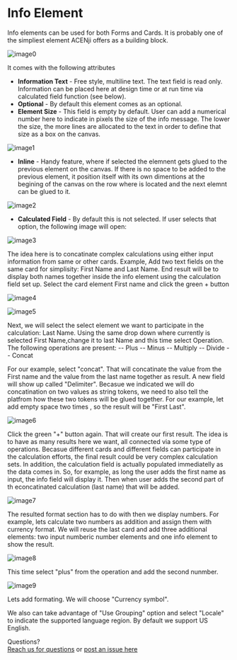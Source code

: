 # Info Element

Info elements can be used for both Forms and Cards. It is probably one of the simpliest element ACENji offers as a building block.

![image0](../../../images/cards/info-element/info-element.png)

It comes with the following attributes


- **Information Text** - Free style, multiline text. The text field is read only. Information can be placed here at design time or at run time via calculated field function (see below).
- **Optional** - By default this element comes as an optional.  
- **Element Size** - This field is empty by default. User can add a numerical number here to indicate in pixels the size of the info message. The lower the size, the more lines are allocated to the text in order to define that size as a box on the canvas.

![image1](../../../images/cards/info-element/element-size.png)

- **Inline** - Handy feature, where if selected the elemnent gets glued to the previous element on the canvas. If there is no space to be added to the previous element, it position itself with its own dimentions at the begining of the canvas on the row where is located and the next elemnt can be glued to it.

![image2](../../../images/cards/info-element/info-inline.png)

- **Calculated Field** - By default this is not selected. If user selects that option, the following image will open:

![image3](../../../images/cards/info-element/info-calculated-empty.png)

The idea here is to concatinate complex calculations using either input information from same or other cards. Example, Add two text fields on the same card for simplisity: First Name and Last Name. End result will be to display both names together inside the info element using the calculation field set up.
Select the card element First name and click the green + button

![image4](../../../images/cards/info-element/first-name.png)

![image5](../../../images/cards/info-element/first-name2.png)

Next, we will select the select element we want to participate in the calculation: Last Name. Using the same drop down where currently is selected First Name,change it to last Name and this time select Operation. The following operations are present:
-- Plus
-- Minus
-- Multiply
-- Divide
-- Concat

For our example, select "concat". That will concatinate the value from the First name and the value from the last name together as result. A new field will show up called "Delimiter". Becasue we indicated we will do concatination on two values as string tokens, we need to also tell the platfrom how these two tokens will be glued together. For our example, let add empty space two times , so the result will be "First  Last".

![image6](../../../images/cards/info-element/delimiter.png)

Click the green "+" button again. That will create our first result. The idea is to have as many results here we want, all connected via some type of operations. Becasue different cards and different fields can participate in the calculation efforts, the final result could be very complex calculation sets.
In addition, the calculation field is actually populated immediatelly as the data comes in. So, for example, as long the user adds the first name as input, the info field will display it. Then when user adds the second part of th econcatinated calculation (last name) that will be added. 

![image7](../../../images/cards/info-element/mobile-result1.jpg)

The resulted format section has to do with then we display numbers. For example, lets calculate two numbers as addition and assign them with currency format.
We will reuse the last card and add three additional elements: two input numberic number elements and one info element to show the result. 

![image8](../../../images/cards/info-element/numbers-adds.png)

This time select "plus" from the operation and add the second nunmber.

![image9](../../../images/cards/info-element/info-adds2.png)

Lets add formating. We will choose "Currency symbol". 

We also can take advantage of "Use Grouping" option and select "Locale" to indicate the supported language region. By default we support US English.

Questions? <br>  <a href="https://www.acenji.com/contact" target="_blank" rel="noopener">Reach us for questions</a>   or <a href="https://github.com/acenji/acenji-help/issues" target="_blank" rel="noopener">post an issue here</a> 







 


 

